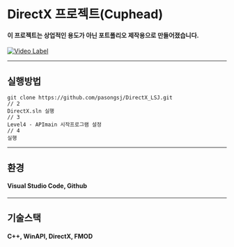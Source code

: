 
# DirectX 프로젝트(Cuphead)

#### 이 프로젝트는 상업적인 용도가 아닌 포트폴리오 제작용으로 만들어졌습니다.
[![Video Label](http://img.youtube.com/vi/QmvwEg2IXEM/0.jpg)](https://youtu.be/QmvwEg2IXEM?t=0s)

---
## 실행방법

```
git clone https://github.com/pasongsj/DirectX_LSJ.git
// 2
DirectX.sln 실행
// 3
Level4 - APImain 시작프로그램 설정
// 4
실행
```
---
## 환경
#### Visual Studio Code, Github
---
## 기술스택
#### C++, WinAPI, DirectX, FMOD


